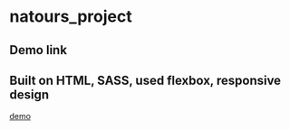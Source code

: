 # natours_project

## Demo link

## Built on HTML, SASS, used flexbox, responsive design

[demo](https://katyakan.github.io/natours_project/)
